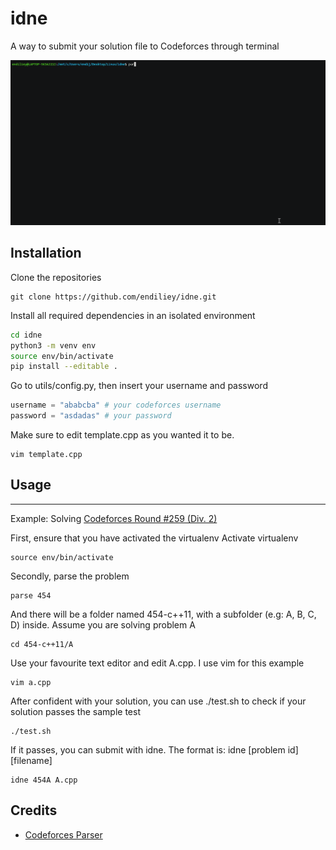 # idne
A way to submit your solution file to Codeforces through terminal

![demo](demo.gif)

## Installation

Clone the repositories
```
git clone https://github.com/endiliey/idne.git
```

Install all required dependencies in an isolated environment

```bash
cd idne
python3 -m venv env
source env/bin/activate
pip install --editable .
```

Go to utils/config.py, then insert your username and password
```python
username = "ababcba" # your codeforces username
password = "asdadas" # your password
```

Make sure to edit template.cpp as you wanted it to be.
```
vim template.cpp
```


## Usage
----------



Example: Solving [Codeforces Round #259 (Div. 2)](http://codeforces.com/contest/454)

First, ensure that you have activated the virtualenv
Activate virtualenv
```
source env/bin/activate
```

Secondly, parse the problem

```
parse 454
```

And there will be a folder named 454-c++11, with a subfolder (e.g: A, B, C, D) inside. Assume you are solving problem A
```
cd 454-c++11/A
```

Use your favourite text editor and edit A.cpp. I use vim for this example
```
vim a.cpp
```

After confident with your solution, you can use ./test.sh to check if your solution passes the sample test
```
./test.sh
```

If it passes, you can submit with idne. The format is: idne [problem id] [filename]
```
idne 454A A.cpp
```

## Credits

- [Codeforces Parser](https://github.com/johnathan79717/codeforces-parser)